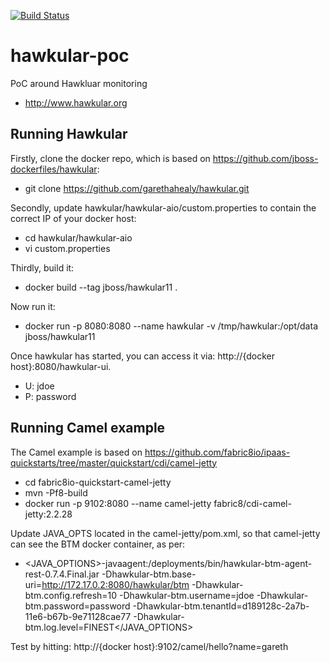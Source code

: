 [![Build Status](https://travis-ci.org/garethahealy/hawkular-poc.svg?branch=master)](https://travis-ci.org/garethahealy/hawkular-poc)

# hawkular-poc
PoC around Hawkluar monitoring
- http://www.hawkular.org

## Running Hawkular
Firstly, clone the docker repo, which is based on https://github.com/jboss-dockerfiles/hawkular:
- git clone https://github.com/garethahealy/hawkular.git

Secondly, update hawkular/hawkular-aio/custom.properties to contain the correct IP of your docker host:
- cd hawkular/hawkular-aio
- vi custom.properties

Thirdly, build it:
- docker build --tag jboss/hawkular11 .

Now run it:
- docker run -p 8080:8080 --name hawkular -v /tmp/hawkular:/opt/data jboss/hawkular11

Once hawkular has started, you can access it via: http://{docker host}:8080/hawkular-ui.
- U: jdoe
- P: password

## Running Camel example
The Camel example is based on https://github.com/fabric8io/ipaas-quickstarts/tree/master/quickstart/cdi/camel-jetty
- cd fabric8io-quickstart-camel-jetty
- mvn -Pf8-build
- docker run -p 9102:8080 --name camel-jetty fabric8/cdi-camel-jetty:2.2.28

Update JAVA_OPTS located in the camel-jetty/pom.xml, so that camel-jetty can see the BTM docker container, as per:
- <JAVA_OPTIONS>-javaagent:/deployments/bin/hawkular-btm-agent-rest-0.7.4.Final.jar -Dhawkular-btm.base-uri=http://172.17.0.2:8080/hawkular/btm -Dhawkular-btm.config.refresh=10 -Dhawkular-btm.username=jdoe -Dhawkular-btm.password=password -Dhawkular-btm.tenantId=d189128c-2a7b-11e6-b67b-9e71128cae77 -Dhawkular-btm.log.level=FINEST</JAVA_OPTIONS>

Test by hitting: http://{docker host}:9102/camel/hello?name=gareth







